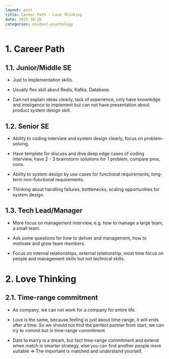 ```yaml
---
layout: post
title: Career Path - Love Thinking
date: 2025-10-26
categories: mindset-psychology
---
```


# 1. Career Path

## 1.1. Junior/Middle SE

- Just to implementation skills.

- Usually flex skill about Redis, Kafka, Database.

- Can not explain ideas clearly, lack of experience, only have knowledge and inteligence to implement but can not have presentation about product system design skill.

## 1.2. Senior SE

- Ability to coding interview and system design clearly, focus on problem-solving.

- Have template for discuss and dive deep edge cases of coding interview, have 2 - 3 brainstorm solutions for 1 problem, compare pros, cons.

- Ability to system design by use cases for functional requirements, long-term non-functional requirements.

- Thinking about handling failures, bottlenecks, scaling opportunities for system design.

## 1.3. Tech Lead/Manager

- More focus on management interview, e.g. how to manage a large team, a small team.

- Ask some questions for how to deliver and management, how to motivate and grow team members.

- Focus on internal relationships, external relationship, most time focus on people and management skills but not technical skills.

# 2. Love Thinking

## 2.1. Time-range commitment

- As company, we can not work for a company for entire life.

- Love is the same, because feeling is just about time-range, it will ends after a time. So we should not find the perfect partner from start, we can try to commit but in time-range commitment.

- Date to marry is a dream, but fact time-range commitment and extend when match is smarter strategy, else you can find another people more suitable => The important is matched and understand yourself.
